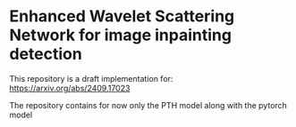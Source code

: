 # Enhanced Wavelet Scattering Network for image inpainting detection
This repository is a draft implementation for: https://arxiv.org/abs/2409.17023

The repository contains for now only the PTH model along with the pytorch model
